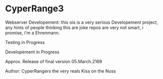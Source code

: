 # CyperRange3
Webserver Developement: this ois is a very serious Developement project, any hints of people thinking this are joke repos are very not smart, i promise, i'm a Ehrenmann.

Testing in Progress

Developement in Progress

Approx. Release of final version 05.March.2169

Author: CyperRangers the very reals
Kiss on the Nuss
